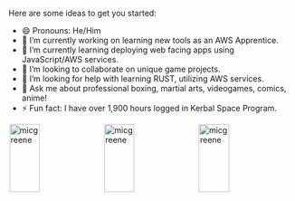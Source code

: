 Here are some ideas to get you started:

- 😄 Pronouns: He/Him
- 🔭 I’m currently working on learning new tools as an AWS Apprentice.
- 🌱 I’m currently learning deploying web facing apps using JavaScript/AWS services.
- 👯 I’m looking to collaborate on unique game projects.
- 🤔 I’m looking for help with learning RUST, utilizing AWS services.
- 💬 Ask me about professional boxing, martial arts, videogames, comics, anime!
- ⚡ Fun fact: I have over 1,900 hours logged in Kerbal Space Program.


<div style="display: flex; justify-content: space-evenly">
<img style="height: 120px; width: calc(100% / 3 - 2px)" src="https://github-readme-stats.vercel.app/api/top-langs?username=micgreene&show_icons=true&locale=en&layout=compact" alt="micgreene">

<img style="height: 120px; width: calc(100% / 3 - 2px)" src="https://github-readme-stats.vercel.app/api?username=micgreene&show_icons=true&locale=en" alt="micgreene" >
<img style="height: 120px; width: calc(100% / 3 - 2px)" src="https://github-readme-streak-stats.herokuapp.com/?user=micgreene&" alt="micgreene">
  </div> 
